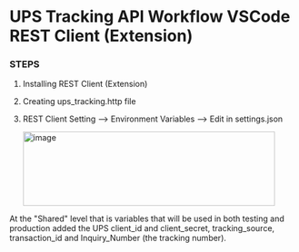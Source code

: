  # UPS Tracking API Workflow VSCode REST Client (Extension)

### STEPS 

1. Installing REST Client (Extension)
2. Creating ups_tracking.http file
3. REST Client Setting --> Environment Variables --> Edit in settings.json
   
   <img width="443" height="131" alt="image" src="https://github.com/user-attachments/assets/ece9e9f1-09b8-4360-853e-22ac33c04c0e" />

At the "Shared" level that is variables that will be used in both testing and production added the UPS client_id and client_secret, tracking_source, transaction_id
and Inquiry_Number (the tracking number). 

